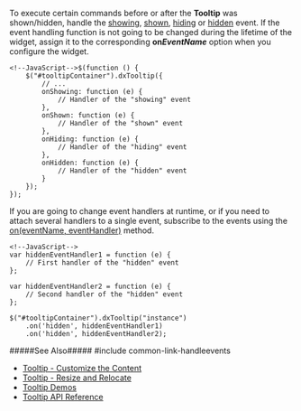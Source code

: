 To execute certain commands before or after the **Tooltip** was shown/hidden, handle the [showing](/api-reference/10%20UI%20Widgets/dxOverlay/4%20Events/showing.md '/Documentation/ApiReference/UI_Widgets/dxTooltip/Events/#showing'), [shown](/api-reference/10%20UI%20Widgets/dxOverlay/4%20Events/shown.md '/Documentation/ApiReference/UI_Widgets/dxTooltip/Events/#shown'), [hiding](/api-reference/10%20UI%20Widgets/dxOverlay/4%20Events/hiding.md '/Documentation/ApiReference/UI_Widgets/dxTooltip/Events/#hiding') or [hidden](/api-reference/10%20UI%20Widgets/dxOverlay/4%20Events/hidden.md '/Documentation/ApiReference/UI_Widgets/dxTooltip/Events/#hidden') event. If the event handling function is not going to be changed during the lifetime of the widget, assign it to the corresponding **on*EventName*** option when you configure the widget.

    <!--JavaScript-->$(function () {
        $("#tooltipContainer").dxTooltip({
            // ...
            onShowing: function (e) {
                // Handler of the "showing" event
            },
            onShown: function (e) {
                // Handler of the "shown" event
            },
            onHiding: function (e) {
                // Handler of the "hiding" event
            },
            onHidden: function (e) {
                // Handler of the "hidden" event
            }
        });
    });

If you are going to change event handlers at runtime, or if you need to attach several handlers to a single event, subscribe to the events using the [on(eventName, eventHandler)](/api-reference/10%20UI%20Widgets/EventsMixin/3%20Methods/on(eventName_eventHandler).md '/Documentation/ApiReference/UI_Widgets/dxTooltip/Methods/#oneventName_eventHandler') method.

    <!--JavaScript-->
    var hiddenEventHandler1 = function (e) {
        // First handler of the "hidden" event
    };

    var hiddenEventHandler2 = function (e) {
        // Second handler of the "hidden" event
    };

    $("#tooltipContainer").dxTooltip("instance")
        .on('hidden', hiddenEventHandler1)
        .on('hidden', hiddenEventHandler2);

#####See Also#####
#include common-link-handleevents
- [Tooltip - Customize the Content](/concepts/05%20Widgets/Tooltip/10%20Customize%20the%20Content.md '/Documentation/Guide/Widgets/Tooltip/Customize_the_Content/')
- [Tooltip - Resize and Relocate](/concepts/05%20Widgets/Tooltip/15%20Resize%20and%20Relocate.md '/Documentation//Guide/Widgets/Tooltip/Resize_and_Relocate/')
- [Tooltip Demos](https://js.devexpress.com/Demos/WidgetsGallery/#demo/dialogs_and_notifications-tooltip-overview)
- [Tooltip API Reference](/api-reference/10%20UI%20Widgets/dxTooltip '/Documentation/ApiReference/UI_Widgets/dxTooltip/')